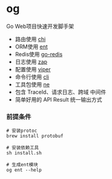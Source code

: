 # og

Go Web项目快速开发脚手架

- 路由使用 [chi](https://github.com/go-chi/chi)
- ORM使用 [ent](https://github.com/ent/ent)
- Redis使用 [go-redis](https://github.com/redis/go-redis)
- 日志使用 [zap](https://github.com/uber-go/zap)
- 配置使用 [viper](https://github.com/spf13/viper)
- 命令行使用 [cli](https://github.com/urfave/cli)
- 工具包使用 [ne](https://github.com/noble-gase/ne)
- 包含 TraceId、请求日志、跨域 中间件
- 简单好用的 API Result 统一输出方式

### 前提条件

```shell
# 安装protoc
brew install protobuf

# 安装依赖工具
sh install.sh

# 生成ent模块
og ent --help
```
